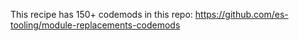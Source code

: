 This recipe has 150+ codemods in this repo: https://github.com/es-tooling/module-replacements-codemods
